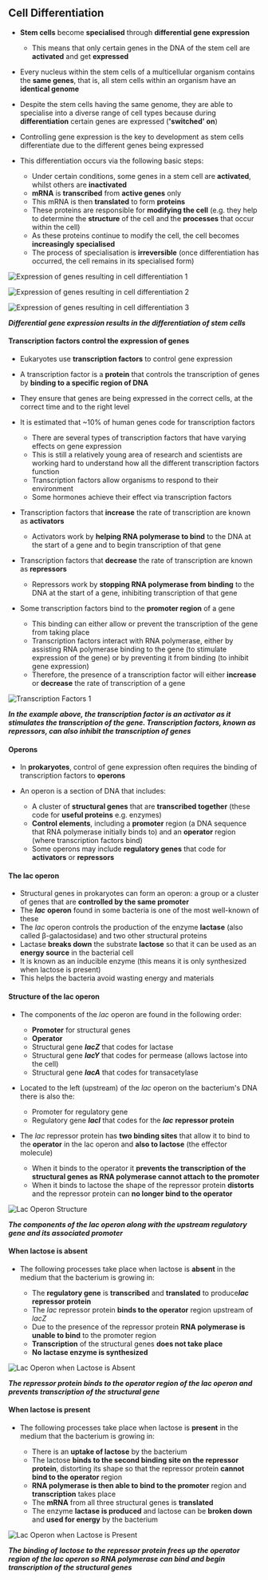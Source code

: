 ## Cell Differentiation

* **Stem cells** become **specialised** through **differential gene expression**

  + This means that only certain genes in the DNA of the stem cell are **activated** and get **expressed**
* Every nucleus within the stem cells of a multicellular organism contains the **same genes**, that is, all stem cells within an organism have an **identical genome**
* Despite the stem cells having the same genome, they are able to specialise into a diverse range of cell types because during **differentiation** certain genes are expressed (**'switched' on**)
* Controlling gene expression is the key to development as stem cells differentiate due to the different genes being expressed
* This differentiation occurs via the following basic steps:

  + Under certain conditions, some genes in a stem cell are **activated**, whilst others are **inactivated**
  + **mRNA** is **transcribed** from **active genes** only
  + This mRNA is then **translated** to form **proteins**
  + These proteins are responsible for **modifying the cell** (e.g. they help to determine the **structure** of the cell and the **processes** that occur within the cell)
  + As these proteins continue to modify the cell, the cell becomes **increasingly** **specialised**
  + The process of specialisation is **irreversible** (once differentiation has occurred, the cell remains in its specialised form)

![Expression of genes resulting in cell differentiation 1](Expression-of-genes-resulting-in-cell-differentiation-1.png)

![Expression of genes resulting in cell differentiation 2](Expression-of-genes-resulting-in-cell-differentiation-2.png)

![Expression of genes resulting in cell differentiation 3](Expression-of-genes-resulting-in-cell-differentiation-3.png)

***Differential gene expression results in the differentiation of stem cells***

#### Transcription factors control the expression of genes

* Eukaryotes use **transcription factors** to control gene expression
* A transcription factor is a **protein** that controls the transcription of genes by **binding to a specific region of DNA**
* They ensure that genes are being expressed in the correct cells, at the correct time and to the right level
* It is estimated that ~10% of human genes code for transcription factors

  + There are several types of transcription factors that have varying effects on gene expression
  + This is still a relatively young area of research and scientists are working hard to understand how all the different transcription factors function
  + Transcription factors allow organisms to respond to their environment
  + Some hormones achieve their effect via transcription factors
* Transcription factors that **increase** the rate of transcription are known as **activators**

  + Activators work by **helping RNA polymerase to bind** to the DNA at the start of a gene and to begin transcription of that gene
* Transcription factors that **decrease** the rate of transcription are known as **repressors**

  + Repressors work by **stopping RNA polymerase from binding** to the DNA at the start of a gene, inhibiting transcription of that gene
* Some transcription factors bind to the **promoter region** of a gene

  + This binding can either allow or prevent the transcription of the gene from taking place
  + Transcription factors interact with RNA polymerase, either by assisting RNA polymerase binding to the gene (to stimulate expression of the gene) or by preventing it from binding (to inhibit gene expression)
  + Therefore, the presence of a transcription factor will either **increase** or **decrease** the rate of transcription of a gene

![Transcription Factors 1](Transcription-Factors-1.png)

***In the example above, the transcription factor is an activator as it stimulates the transcription of the gene. Transcription factors, known as repressors, can also inhibit the transcription of genes***

#### Operons

* In **prokaryotes**, control of gene expression often requires the binding of transcription factors to **operons**
* An operon is a section of DNA that includes:

  + A cluster of **structural genes** that are **transcribed together** (these code for **useful proteins** e.g. enzymes)
  + **Control elements**, including a **promoter** region (a DNA sequence that RNA polymerase initially binds to) and an **operator** region (where transcription factors bind)
  + Some operons may include **regulatory genes** that code for **activators** or **repressors**

#### The lac operon

* Structural genes in prokaryotes can form an operon: a group or a cluster of genes that are **controlled by the same promoter**
* The ***lac*** **operon** found in some bacteria is one of the most well-known of these
* The *lac* operon controls the production of the enzyme **lactase** (also called β-galactosidase) and two other structural proteins
* Lactase **breaks down** the substrate **lactose** so that it can be used as an **energy source** in the bacterial cell
* It is known as an inducible enzyme (this means it is only synthesized when lactose is present)
* This helps the bacteria avoid wasting energy and materials

#### Structure of the lac operon

* The components of the *lac* operon are found in the following order:

  + **Promoter** for structural genes
  + **Operator**
  + Structural gene ***lacZ*** that codes for lactase
  + Structural gene ***lacY*** that codes for permease (allows lactose into the cell)
  + Structural gene ***lacA*** that codes for transacetylase
* Located to the left (upstream) of the *lac* operon on the bacterium's DNA there is also the:

  + Promoter for regulatory gene
  + Regulatory gene ***lacI*** that codes for the ***lac*** **repressor protein**
* The *lac* repressor protein has **two binding sites** that allow it to bind to the **operator** in the lac operon and **also to lactose** (the effector molecule)

  + When it binds to the operator it **prevents the transcription of the structural genes as RNA polymerase cannot attach to the promoter**
  + When it binds to lactose the shape of the repressor protein **distorts** and the repressor protein can **no longer bind to the operator**

![Lac Operon Structure](Lac-Operon-Structure.png)

***The components of the lac operon along with the upstream regulatory gene and its associated promoter***

#### When lactose is absent

* The following processes take place when lactose is **absent** in the medium that the bacterium is growing in:

  + The **regulatory gene** is **transcribed** and **translated** to produce***lac*** **repressor protein**
  + The *lac* repressor protein **binds to the operator** region upstream of *lacZ*
  + Due to the presence of the repressor protein **RNA polymerase is unable to bind** to the promoter region
  + **Transcription** of the structural genes **does not take place**
  + **No lactase enzyme is synthesized**

![Lac Operon when Lactose is Absent](Lac-Operon-when-Lactose-is-Absent.png)

***The repressor protein binds to the operator region of the lac operon and prevents transcription of the structural gene***

#### When lactose is present

* The following processes take place when lactose is **present** in the medium that the bacterium is growing in:

  + There is an **uptake of lactose** by the bacterium
  + The lactose **binds to the second binding site on the repressor protein**, distorting its shape so that the repressor protein **cannot bind to the operator** region
  + **RNA polymerase is then able to bind to the promoter** region and **transcription** takes place
  + The **mRNA** from all three structural genes is **translated**
  + The enzyme **lactase is produced** and lactose can be **broken down** and **used for energy** by the bacterium

![Lac Operon when Lactose is Present](Lac-Operon-when-Lactose-is-Present.png)

***The binding of lactose to the repressor protein frees up the operator region of the lac operon so RNA polymerase can bind and begin transcription of the structural genes***